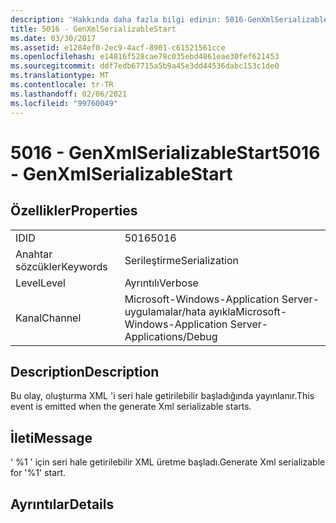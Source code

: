```yaml
---
description: 'Hakkında daha fazla bilgi edinin: 5016-GenXmlSerializableStart'
title: 5016 - GenXmlSerializableStart
ms.date: 03/30/2017
ms.assetid: e1284ef0-2ec9-4acf-8901-c61521561cce
ms.openlocfilehash: e14816f528cae78c035ebd4861eae30fef621453
ms.sourcegitcommit: ddf7edb67715a5b9a45e3dd44536dabc153c1de0
ms.translationtype: MT
ms.contentlocale: tr-TR
ms.lasthandoff: 02/06/2021
ms.locfileid: "99760049"
---
```

# <a name="5016---genxmlserializablestart"></a><span data-ttu-id="5da80-103">5016 - GenXmlSerializableStart</span><span class="sxs-lookup"><span data-stu-id="5da80-103">5016 - GenXmlSerializableStart</span></span>

## <a name="properties"></a><span data-ttu-id="5da80-104">Özellikler</span><span class="sxs-lookup"><span data-stu-id="5da80-104">Properties</span></span>  
  
|||  
|-|-|  
|<span data-ttu-id="5da80-105">ID</span><span class="sxs-lookup"><span data-stu-id="5da80-105">ID</span></span>|<span data-ttu-id="5da80-106">5016</span><span class="sxs-lookup"><span data-stu-id="5da80-106">5016</span></span>|  
|<span data-ttu-id="5da80-107">Anahtar sözcükler</span><span class="sxs-lookup"><span data-stu-id="5da80-107">Keywords</span></span>|<span data-ttu-id="5da80-108">Serileştirme</span><span class="sxs-lookup"><span data-stu-id="5da80-108">Serialization</span></span>|  
|<span data-ttu-id="5da80-109">Level</span><span class="sxs-lookup"><span data-stu-id="5da80-109">Level</span></span>|<span data-ttu-id="5da80-110">Ayrıntılı</span><span class="sxs-lookup"><span data-stu-id="5da80-110">Verbose</span></span>|  
|<span data-ttu-id="5da80-111">Kanal</span><span class="sxs-lookup"><span data-stu-id="5da80-111">Channel</span></span>|<span data-ttu-id="5da80-112">Microsoft-Windows-Application Server-uygulamalar/hata ayıkla</span><span class="sxs-lookup"><span data-stu-id="5da80-112">Microsoft-Windows-Application Server-Applications/Debug</span></span>|  
  
## <a name="description"></a><span data-ttu-id="5da80-113">Description</span><span class="sxs-lookup"><span data-stu-id="5da80-113">Description</span></span>  

 <span data-ttu-id="5da80-114">Bu olay, oluşturma XML 'i seri hale getirilebilir başladığında yayınlanır.</span><span class="sxs-lookup"><span data-stu-id="5da80-114">This event is emitted when the generate Xml serializable starts.</span></span>  
  
## <a name="message"></a><span data-ttu-id="5da80-115">İleti</span><span class="sxs-lookup"><span data-stu-id="5da80-115">Message</span></span>  

 <span data-ttu-id="5da80-116">' %1 ' için seri hale getirilebilir XML üretme başladı.</span><span class="sxs-lookup"><span data-stu-id="5da80-116">Generate Xml serializable for '%1' start.</span></span>  
  
## <a name="details"></a><span data-ttu-id="5da80-117">Ayrıntılar</span><span class="sxs-lookup"><span data-stu-id="5da80-117">Details</span></span>
